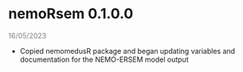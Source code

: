 # nemoRsem 0.1.0.0 
<span style="color:grey;">16/05/2023</span>

* Copied nemomedusR package and began updating variables and documentation for the NEMO-ERSEM model output
